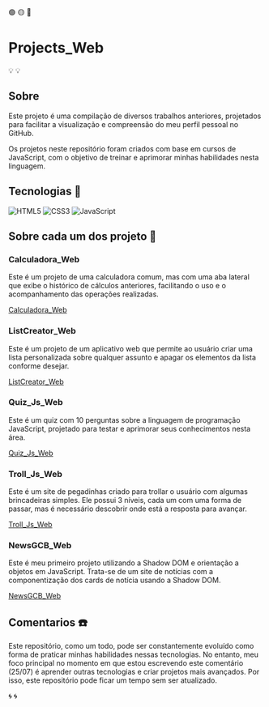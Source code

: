 🟢 🟡 🔴

# Projects_Web
 
:bulb: :bulb:

## Sobre

Este projeto é uma compilação de diversos trabalhos anteriores, projetados para facilitar a visualização e compreensão do meu perfil pessoal no GitHub.

Os projetos neste repositório foram criados com base em cursos de JavaScript, com o objetivo de treinar e aprimorar minhas habilidades nesta linguagem.

## Tecnologias :gem:

![HTML5](https://img.shields.io/badge/html5-%23E34F26.svg?style=for-the-badge&logo=html5&logoColor=white)
![CSS3](https://img.shields.io/badge/css3-%231572B6.svg?style=for-the-badge&logo=css3&logoColor=white)
![JavaScript](https://img.shields.io/badge/javascript-%23323330.svg?style=for-the-badge&logo=javascript&logoColor=%23F7DF1E)


## Sobre cada um dos projeto :ocean:

### Calculadora_Web

Este é um projeto de uma calculadora comum, mas com uma aba lateral que exibe o histórico de cálculos anteriores, facilitando o uso e o acompanhamento das operações realizadas.

[Calculadora_Web](Projects/Calculadora_Web/index.html)


### ListCreator_Web

Este é um projeto de um aplicativo web que permite ao usuário criar uma lista personalizada sobre qualquer assunto e apagar os elementos da lista conforme desejar.

[ListCreator_Web](Projects/ListCreator_Web/index.html)


### Quiz_Js_Web

Este é um quiz com 10 perguntas sobre a linguagem de programação JavaScript, projetado para testar e aprimorar seus conhecimentos nesta área.

[Quiz_Js_Web](Projects/Quiz_Js_Web/index.html)


### Troll_Js_Web

Este é um site de pegadinhas criado para trollar o usuário com algumas brincadeiras simples. Ele possui 3 níveis, cada um com uma forma de passar, mas é necessário descobrir onde está a resposta para avançar.

[Troll_Js_Web](Projects/Troll_Js_Web/index.html)


### NewsGCB_Web

Este é meu primeiro projeto utilizando a Shadow DOM e orientação a objetos em JavaScript. Trata-se de um site de notícias com a componentização dos cards de notícia usando a Shadow DOM.


[NewsGCB_Web](Projects/NewsGCB_Web/index.html)

## Comentarios :phone:

Este repositório, como um todo, pode ser constantemente evoluído como forma de praticar minhas habilidades nessas tecnologias. No entanto, meu foco principal no momento em que estou escrevendo este comentário (25/07) é aprender outras tecnologias e criar projetos mais avançados. Por isso, este repositório pode ficar um tempo sem ser atualizado.

:cyclone: :cyclone:

